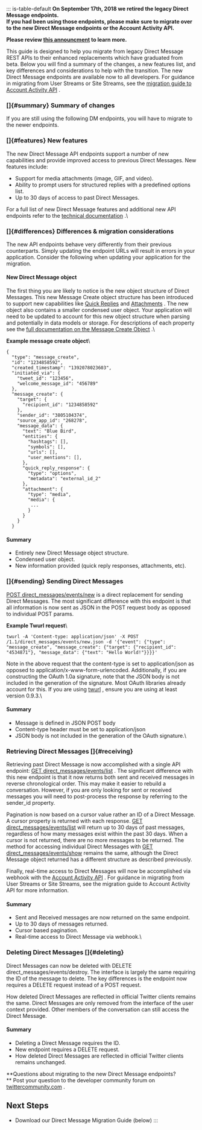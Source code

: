 ::: is-table-default
**On September 17th, 2018 we retired the legacy Direct Message
endpoints.\
If you had been using those endpoints, please make sure to migrate over
to the new Direct Message endpoints or the Account Activity API.**

**Please review [this
announcment](https://twittercommunity.com/t/details-and-what-to-expect-from-the-api-deprecations-this-week-on-august-16-2018/110746)
to learn more.**

This guide is designed to help you migrate from legacy Direct Message
REST APIs to their enhanced replacements which have graduated from beta.
Below you will find a summary of the changes, a new features list, and
key differences and considerations to help with the transition. The new
Direct Message endpoints are available now to all developers. For
guidance in migrating from User Streams or Site Streams, see the
[migration guide to Account Activity
API](/content/developer-twitter/en/docs/accounts-and-users/subscribe-account-activity/migration/us-ss-migration-guide)
.

### []{#summary} Summary of changes

If you are still using the following DM endpoints, you will have to
migrate to the newer endpoints.

### []{#features} New features

The new Direct Message API endpoints support a number of new
capabilities and provide improved access to previous Direct Messages.
New features include:

-   Support for media attachments (image, GIF, and video).
-   Ability to prompt users for structured replies with a predefined
    options list.
-   Up to 30 days of access to past Direct Messages.

For a full list of new Direct Message features and additional new API
endpoints refer to the [technical
documentation](/content/developer-twitter/en/docs/direct-messages/sending-and-receiving/overview)
.\

### []{#differences} Differences & migration considerations

The new API endpoints behave very differently from their previous
counterparts. Simply updating the endpoint URLs will result in errors in
your application. Consider the following when updating your application
for the migration.

#### New Direct Message object

The first thing you are likely to notice is the new object structure of
Direct Messages. This new Message Create object structure has been
introduced to support new capabilities like [Quick
Replies](/content/developer-twitter/en/docs/direct-messages/quick-replies)
and
[Attachments](/content/developer-twitter/en/docs/direct-messages/message-attachments)
. The new object also contains a smaller condensed user object. Your
application will need to be updated to account for this new object
structure when parsing and potentially in data models or storage. For
descriptions of each property see the [full documentation on the Message
Create
Object](/content/developer-twitter/en/docs/direct-messages/sending-and-receiving/guides/message-create-object)
.\

**Example message create object**\

    {
      "type": "message_create",
      "id": "1234858592",
      "created_timestamp": "1392078023603",
      "initiated_via": {
        "tweet_id": "123456",
        "welcome_message_id": "456789"
      },
      "message_create": {
        "target": {
          "recipient_id": "1234858592"
        },
        "sender_id": "3805104374",
        "source_app_id": "268278",
        "message_data": {
          "text": "Blue Bird",
          "entities": {
            "hashtags": [],
            "symbols": [],
            "urls": [],
            "user_mentions": [],
          },
          "quick_reply_response": {
            "type": "options",
            "metadata": "external_id_2"
          },
          "attachment": {
            "type": "media",
            "media": {
             ...
            }
          }
        }
      }

#### Summary

-   Entirely new Direct Message object structure.
-   Condensed user object.
-   New information provided (quick reply responses, attachments, etc).

### []{#sending} Sending Direct Messages

[POST
direct_messages/events/new](/content/developer-twitter/en/docs/direct-messages/sending-and-receiving/api-reference/new-event)
is a direct replacement for sending Direct Messages. The most
significant difference with this endpoint is that all information is now
sent as JSON in the POST request body as opposed to individual POST
params.

**Example Twurl request**\

    twurl -A 'Content-type: application/json' -X POST /1.1/direct_messages/events/new.json -d '{"event": {"type": "message_create", "message_create": {"target": {"recipient_id": "4534871"}, "message_data": {"text": "Hello World!"}}}}'

Note in the above request that the content-type is set to
application/json as opposed to application/x-www-form-urlencoded.
Additionally, if you are constructing the OAuth 1.0a signature, note
that the JSON body is not included in the generation of the signature.
Most OAuth libraries already account for this. If you are using
[twurl](https://github.com/twitter/twurl) , ensure you are using at
least version 0.9.3.\

#### Summary

-   Message is defined in JSON POST body
-   Content-type header must be set to application/json
-   JSON body is not included in the generation of the OAuth signature.\

### Retrieving Direct Messages []{#receiving}

Retrieving past Direct Message is now accomplished with a single API
endpoint: [GET
direct_messages/events/list](/content/developer-twitter/en/docs/direct-messages/sending-and-receiving/api-reference/list-events)
. The significant difference with this new endpoint is that it now
returns both sent and received messages in reverse chronological order.
This may make it easier to rebuild a conversation. However, if you are
only looking for sent or received messages you will need to post-process
the response by referring to the sender_id property.

Pagination is now based on a cursor value rather an ID of a Direct
Message. A cursor property is returned with each response. [GET
direct_messages/events/list](/content/developer-twitter/en/docs/direct-messages/sending-and-receiving/api-reference/list-events)
will return up to 30 days of past messages, regardless of how many
messages exist within the past 30 days. When a cursor is not returned,
there are no more messages to be returned. The method for accessing
individual Direct Messages with [GET
direct_messages/events/show](/content/developer-twitter/en/docs/direct-messages/sending-and-receiving/api-reference/get-event)
remains the same, although the Direct Message object returned has a
different structure as described previously.

Finally, real-time access to Direct Messages will now be accomplished
via webhook with the [Account Activity
API](/content/developer-twitter/en/docs/accounts-and-users/subscribe-account-activity/overview)
. For guidance in migrating from User Streams or Site Streams, see the
migration guide to Account Activity API for more information.

#### Summary

-   Sent and Received messages are now returned on the same endpoint.
-   Up to 30 days of messages returned.
-   Cursor based pagination.
-   Real-time access to Direct Message via webhook.\

### Deleting Direct Messages []{#deleting}

Direct Messages can now be deleted with DELETE
direct_messages/events/destroy. The interface is largely the same
requiring the ID of the message to delete. The key differences is the
endpoint now requires a DELETE request instead of a POST request.

How deleted Direct Messages are reflected in official Twitter clients
remains the same. Direct Messages are only removed from the interface of
the user context provided. Other members of the conversation can still
access the Direct Message.

#### Summary

-   Deleting a Direct Message requires the ID.
-   New endpoint requires a DELETE request.
-   How deleted Direct Messages are reflected in official Twitter
    clients remains unchanged.

**Questions about migrating to the new Direct Message endpoints?\
** Post your question to the developer community forum on
[twittercommunity.com](https://twittercommunity.com/tags/c/rest-api/rest-api-v1-1/directmessages)
.

## Next Steps

-   Download our Direct Message Migration Guide (below)
:::

